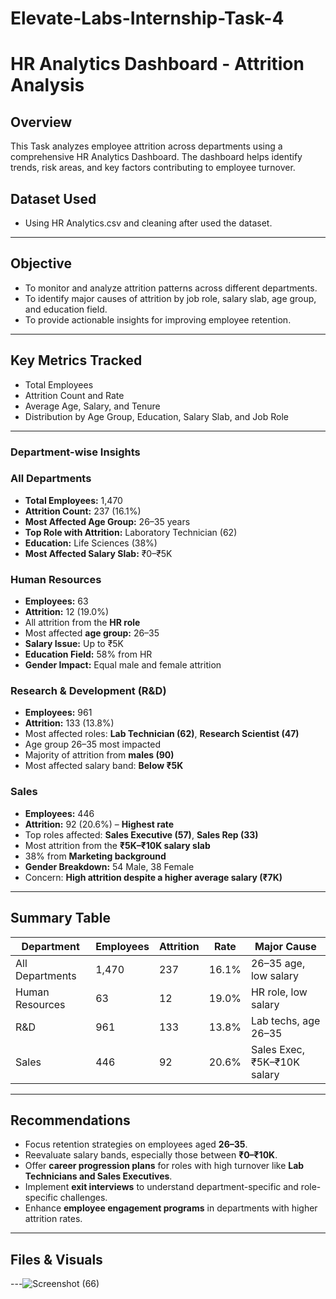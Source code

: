 # Elevate-Labs-Internship-Task-4
# HR Analytics Dashboard - Attrition Analysis

##  Overview
This Task analyzes employee attrition across departments using a comprehensive HR Analytics Dashboard. The dashboard helps identify trends, risk areas, and key factors contributing to employee turnover.
## Dataset  Used
- Using HR Analytics.csv and cleaning after used the dataset.
---

##  Objective
- To monitor and analyze attrition patterns across different departments.
- To identify major causes of attrition by job role, salary slab, age group, and education field.
- To provide actionable insights for improving employee retention.

---

## Key Metrics Tracked
- Total Employees
- Attrition Count and Rate
- Average Age, Salary, and Tenure
- Distribution by Age Group, Education, Salary Slab, and Job Role

---

### Department-wise Insights

### All Departments
- **Total Employees:** 1,470  
- **Attrition Count:** 237 (16.1%)  
- **Most Affected Age Group:** 26–35 years  
- **Top Role with Attrition:** Laboratory Technician (62)  
- **Education:** Life Sciences (38%)  
- **Most Affected Salary Slab:** ₹0–₹5K  

### Human Resources
- **Employees:** 63  
- **Attrition:** 12 (19.0%)  
- All attrition from the **HR role**  
- Most affected **age group:** 26–35  
- **Salary Issue:** Up to ₹5K  
- **Education Field:** 58% from HR  
- **Gender Impact:** Equal male and female attrition  

### Research & Development (R&D)
- **Employees:** 961  
- **Attrition:** 133 (13.8%)  
- Most affected roles: **Lab Technician (62)**, **Research Scientist (47)**  
- Age group 26–35 most impacted  
- Majority of attrition from **males (90)**  
- Most affected salary band: **Below ₹5K**

### Sales
- **Employees:** 446  
- **Attrition:** 92 (20.6%) – **Highest rate**  
- Top roles affected: **Sales Executive (57)**, **Sales Rep (33)**  
- Most attrition from the **₹5K–₹10K salary slab**  
- 38% from **Marketing background**  
- **Gender Breakdown:** 54 Male, 38 Female  
- Concern: **High attrition despite a higher average salary (₹7K)**

---

## Summary Table

| Department        | Employees | Attrition | Rate   | Major Cause                  |
|------------------|-----------|-----------|--------|------------------------------|
| All Departments   | 1,470     | 237       | 16.1%  | 26–35 age, low salary        |
| Human Resources   | 63        | 12        | 19.0%  | HR role, low salary          |
| R&D               | 961       | 133       | 13.8%  | Lab techs, age 26–35         |
| Sales             | 446       | 92        | 20.6%  | Sales Exec, ₹5K–₹10K salary  |

---

## Recommendations

- Focus retention strategies on employees aged **26–35**.
- Reevaluate salary bands, especially those between **₹0–₹10K**.
- Offer **career progression plans** for roles with high turnover like **Lab Technicians and Sales Executives**.
- Implement **exit interviews** to understand department-specific and role-specific challenges.
- Enhance **employee engagement programs** in departments with higher attrition rates.

---

## Files & Visuals


---![Screenshot (66)](https://github.com/user-attachments/assets/cc1ae393-e4c1-4be5-8839-42c16e6cb82a)



